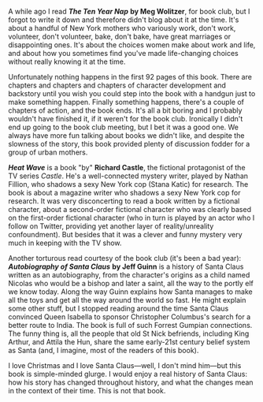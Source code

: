 <!--
.. title: This Is the Last of Them: Books in December
.. date: 2009-12-26 23:37:03
.. author: Amy Brown
-->

A while ago I read ***The Ten Year Nap*** __by Meg Wolitzer__, 
for book club, but I forgot to write it down and therefore
didn't blog about it at the time.  It's 
about a handful of New York mothers who variously
work, don't work, volunteer, don't volunteer, bake, don't bake,
have great marriages or disappointing ones. It's about the
choices women make about work and life, and about how you
sometimes find you've made life-changing choices without
really knowing it at the time.

Unfortunately nothing happens in the first 92 pages of
this book. There are chapters and chapters and chapters 
of character development and backstory until you wish
you could step into the book with a handgun just to make
something happen. Finally something happens, there's a couple
of chapters of action, and the book ends. It's all a
bit boring and I probably wouldn't have finished it, if
it weren't for the book club. Ironically I didn't 
end up going to the book club meeting, but I bet it
was a good one. We always have more fun talking about
books we didn't like, and despite the slowness of the
story, this book provided plenty of discussion fodder for
a group of urban mothers.

***Heat Wave*** is a book "by" __Richard Castle__, the fictional
protagonist of the TV series *Castle*. He's a well-connected
mystery writer, played by Nathan Fillion, who shadows a sexy 
New York cop (Stana Katic) for research.
The book is about a magazine writer who shadows a sexy New York
cop for research. It was very disconcerting to read a book
written by a fictional character, about a second-order 
fictional character who was clearly based on the first-order
fictional character (who in turn is played by an actor who I follow
on Twitter, providing yet another layer of reality/unreality
confoundment). But besides that it was a clever and
funny mystery very much in keeping with the TV show. 

Another torturous read courtesy of the book club (it's
been a bad year): ***Autobiography 
of Santa Claus*** __by Jeff Guinn__ is a history of Santa Claus
written as an autobiography, from the character's origins
as a child named Nicolas who would be a bishop and later a saint,
all the way to the portly elf we know today. Along the way
Guinn explains how Santa manages to make all the toys and get
all the way around the world so fast. He might explain some
other stuff, but I stopped reading around the time Santa
Claus convinced Queen Isabella to sponsor Christopher 
Columbus's search for a better route to India. The book is
full of such Forrest Gumpian connections. The funny thing
is, all the people that old St Nick befriends, including King
Arthur, and Attila the Hun, share the same 
early-21st century belief system as Santa (and, I imagine,
most of the readers of this book). 

I love Christmas and I love Santa Claus&mdash;well, I don't mind
him&mdash;but this book is simple-minded glurge. I would enjoy
a real history of Santa Claus: how his story has changed
throughout history, and what the changes mean in the context of
their time. This is not that book.


